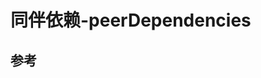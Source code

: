 # 同伴依赖-peerDependencies



## 参考
[1]:http://javascript.ruanyifeng.com/nodejs/packagejson.html#toc3

[2]:https://cnbin.github.io/blog/2015/06/05/npm-peer-dependencies-jie-shao/
